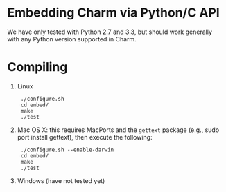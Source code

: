 Embedding Charm via Python/C API
================================

We have only tested with Python 2.7 and 3.3, but should work generally with any Python version supported in Charm.

Compiling
============

1. Linux

		./configure.sh 
		cd embed/
		make
		./test

2. Mac OS X: this requires MacPorts and the ``gettext`` package (e.g., sudo port install gettext), then execute the following:

		./configure.sh --enable-darwin	
		cd embed/
		make
		./test
	
3. Windows (have not tested yet)